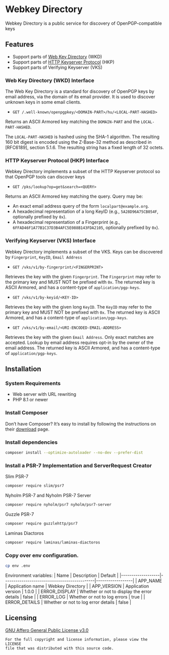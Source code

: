 Webkey Directory
================
Webkey Directory is a public service for discovery of OpenPGP-compatible keys

## Features
- Support parts of [Web Key Directory](https://datatracker.ietf.org/doc/draft-koch-openpgp-webkey-service) (WKD)
- Support parts of [HTTP Keyserver Protocol](https://datatracker.ietf.org/doc/html/draft-gallagher-openpgp-hkp) (HKP)
- Support parts of Verifying Keyserver (VKS)

### Web Key Directory (WKD) Interface
The Web Key Directory is a standard for discovery of OpenPGP keys by email address,
via the domain of its email provider. It is used to discover unknown keys in some email clients.

* `GET /.well-known/openpgpkey/<DOMAIN-PART>/hu/<LOCAL-PART-HASHED>`

Returns an ASCII Armored key matching the `DOMAIN-PART` and the `LOCAL-PART-HASHED`.

The `LOCAL-PART-HASHED` is hashed using the SHA-1 algorithm.
The resulting 160 bit digest is encoded using the Z-Base-32 method as described in [RFC6189], section 5.1.6.
The resulting string has a fixed length of 32 octets.

### HTTP Keyserver Protocol (HKP) Interface
Webkey Directory implements a subset of the HTTP Keyserver protocol so that OpenPGP tools can discover keys

* `GET /pks/lookup?op=get&search=<QUERY>`

Returns an ASCII Armored key matching the query. Query may be:
* An exact email address query of the form `localpart@example.org`.
* A hexadecimal representation of a long KeyID (e.g., `5A28D96A75CB054F`, optionally prefixed by `0x`).
* A hexadecimal representation of a Fingerprint (e.g., `6FFAD46F1A77B1C37D3B4AFC5E088B143FDA2105`,
  optionally prefixed by `0x`).

### Verifying Keyserver (VKS) Interface
Webkey Directory implements a subset of the VKS.
Keys can be discovered by `Fingerprint`, `KeyID`, `Email Address`

* `GET /vks/v1/by-fingerprint/<FINGERPRINT>`

Retrieves the key with the given `Fingerprint`.
The `Fingerprint` may refer to the primary key and MUST NOT be prefixed with `0x`.
The returned key is ASCII Armored, and has a content-type of `application/pgp-keys`.

* `GET /vks/v1/by-keyid/<KEY-ID>`

Retrieves the key with the given long `KeyID`.
The `KeyID` may refer to the primary key and MUST NOT be prefixed with `0x`.
The returned key is ASCII Armored, and has a content-type of `application/pgp-keys`.

* `GET /vks/v1/by-email/<URI-ENCODED-EMAIL-ADDRESS>`

Retrieves the key with the given `Email Address`. Only exact matches are accepted.
Lookup by email address requires opt-in by the owner of the email address.
The returned key is ASCII Armored, and has a content-type of `application/pgp-keys`.

## Installation
### System Requirements
* Web server with URL rewriting
* PHP 8.1 or newer

### Install Composer
Don’t have Composer? It’s easy to install by following the instructions on their [download](https://getcomposer.org/download) page.

### Install dependencies
```sh
composer install --optimize-autoloader --no-dev --prefer-dist
```

### Install a PSR-7 Implementation and ServerRequest Creator
Slim PSR-7
```sh
composer require slim/psr7
```

Nyholm PSR-7 and Nyholm PSR-7 Server
```sh
composer require nyholm/psr7 nyholm/psr7-server
```

Guzzle PSR-7
```sh
composer require guzzlehttp/psr7
```

Laminas Diactoros
```sh
composer require laminas/laminas-diactoros
```

### Copy over env configuration.
```sh
cp env .env
```
Environment variables:
| Name              | Description                                 | Default          |
|-------------------|---------------------------------------------|------------------|
| APP_NAME          | Application name                            | Webkey Directory |
| APP_VERSION       | Application version                         | 1.0.0            |
| ERROR_DISPLAY     | Whether or not to display the error details | false            |
| ERROR_LOG         | Whether or not to log errors                | true             |
| ERROR_DETAILS     | Whether or not to log error details         | false            |

## Licensing
[GNU Affero General Public License v3.0](LICENSE)

    For the full copyright and license information, please view the LICENSE
    file that was distributed with this source code.
